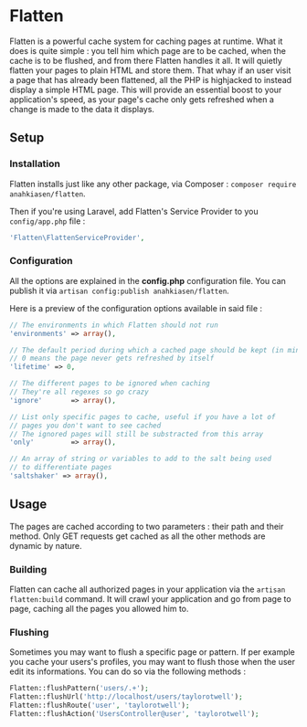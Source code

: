 # Flatten

Flatten is a powerful cache system for caching pages at runtime.
What it does is quite simple : you tell him which page are to be cached, when the cache is to be flushed, and from there Flatten handles it all. It will quietly flatten your pages to plain HTML and store them. That whay if an user visit a page that has already been flattened, all the PHP is highjacked to instead display a simple HTML page.
This will provide an essential boost to your application's speed, as your page's cache only gets refreshed when a change is made to the data it displays.

## Setup

### Installation

Flatten installs just like any other package, via Composer : `composer require anahkiasen/flatten`.

Then if you're using Laravel, add Flatten's Service Provider to you `config/app.php` file :

```php
'Flatten\FlattenServiceProvider',
```

### Configuration

All the options are explained in the **config.php** configuration file. You can publish it via `artisan config:publish anahkiasen/flatten`.

Here is a preview of the configuration options available in said file :

```php
// The environments in which Flatten should not run
'environments' => array(),

// The default period during which a cached page should be kept (in minutes)
// 0 means the page never gets refreshed by itself
'lifetime' => 0,

// The different pages to be ignored when caching
// They're all regexes so go crazy
'ignore'       => array(),

// List only specific pages to cache, useful if you have a lot of
// pages you don't want to see cached
// The ignored pages will still be substracted from this array
'only'         => array(),

// An array of string or variables to add to the salt being used
// to differentiate pages
'saltshaker' => array(),
```

## Usage

The pages are cached according to two parameters : their path and their method. Only GET requests get cached as all the other methods are dynamic by nature.

### Building

Flatten can cache all authorized pages in your application via the `artisan flatten:build` command. It will crawl your application and go from page to page, caching all the pages you allowed him to.

### Flushing

Sometimes you may want to flush a specific page or pattern. If per example you cache your users's profiles, you may want to flush those when the user edit its informations.
You can do so via the following methods :

```php
Flatten::flushPattern('users/.+');
Flatten::flushUrl('http://localhost/users/taylorotwell');
Flatten::flushRoute('user', 'taylorotwell');
Flatten::flushAction('UsersController@user', 'taylorotwell');
```